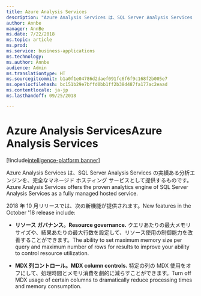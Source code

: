 ```yaml
---
title: Azure Analysis Services
description: "Azure Analysis Services は、SQL Server Analysis Services の実績ある分析エンジンを、完全なマネージド ホスティング サービスとして提供するものです。"
author: Annbe
manager: AnnBe
ms.date: 7/22/2018
ms.topic: article
ms.prod: 
ms.service: business-applications
ms.technology: 
ms.author: Annbe
audience: Admin
ms.translationtype: HT
ms.sourcegitcommit: b1a0f1e04786d2daef091fc6f6f9c168f2b005e7
ms.openlocfilehash: bc151b29e7bffd0bb1ff2b38d487fa177ac2eaad
ms.contentlocale: ja-jp
ms.lasthandoff: 09/25/2018

---
```


# <a name="azure-analysis-services"></a><span data-ttu-id="30bb6-103">Azure Analysis Services</span><span class="sxs-lookup"><span data-stu-id="30bb6-103">Azure Analysis Services</span></span>

[!include[intelligence-platform banner](../../includes/intelligence-platform.md)]



<span data-ttu-id="30bb6-104">Azure Analysis Services は、SQL Server Analysis Services の実績ある分析エンジンを、完全なマネージド ホスティング サービスとして提供するものです。</span><span class="sxs-lookup"><span data-stu-id="30bb6-104">Azure Analysis Services offers the proven analytics engine of SQL Server Analysis Services as a fully managed hosted service.</span></span> 

<span data-ttu-id="30bb6-105">2018 年 10 月リリースでは、次の新機能が提供されます。</span><span class="sxs-lookup"><span data-stu-id="30bb6-105">New features in the October '18 release include:</span></span>

- <span data-ttu-id="30bb6-106">**リソース ガバナンス。**</span><span class="sxs-lookup"><span data-stu-id="30bb6-106">**Resource governance.**</span></span> <span data-ttu-id="30bb6-107">クエリあたりの最大メモリ サイズや、結果あたりの最大行数を設定して、リソース使用の制御能力を改善することができます。</span><span class="sxs-lookup"><span data-stu-id="30bb6-107">The ability to set maximum memory size per query and maximum number of rows for results to improve your ability to control resource utilization.</span></span>

- <span data-ttu-id="30bb6-108">**MDX 列コントロール。**</span><span class="sxs-lookup"><span data-stu-id="30bb6-108">**MDX column controls.**</span></span> <span data-ttu-id="30bb6-109">特定の列の MDX 使用をオフにして、処理時間とメモリ消費を劇的に減らすことができます。</span><span class="sxs-lookup"><span data-stu-id="30bb6-109">Turn off MDX usage of certain columns to dramatically reduce processing times and memory consumption.</span></span>

